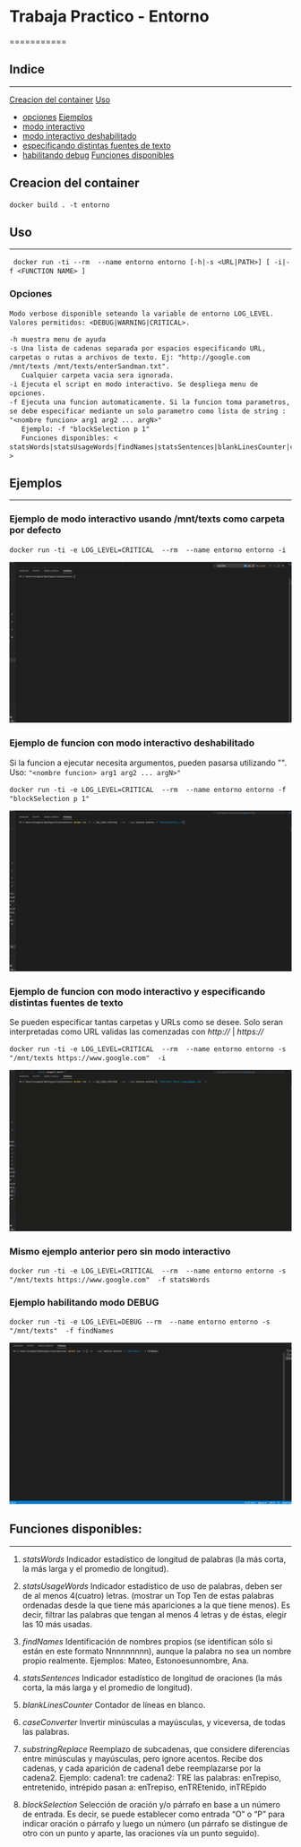 # Trabaja Practico - Entorno
===========
## Indice
---
[Creacion del container](#creacion-del-container)
[Uso](#creacion-del-container)
- [opciones](#opciones)
[Ejemplos](#ejemplos)
- [modo interactivo](#ejemplo-de-modo-interactivo-usando-mnttexts-como-carpeta-por-defecto)
- [modo interactivo deshabilitado](#ejemplo-de-funcion-con-modo-interactivo-deshabilitado)
- [especificando distintas fuentes de texto](#ejemplo-de-funcion-con-modo-interactivo-y-especificando-distintos-fuentes-de-texto)
- [habilitando debug](#ejemplo-habilitando-modo-debug)
[Funciones disponibles](#funciones-disponibles)


## Creacion del container
```
docker build . -t entorno
```

## Uso
---
```
 docker run -ti --rm  --name entorno entorno [-h|-s <URL|PATH>] [ -i|-f <FUNCTION NAME> ]
```

### Opciones
```
Modo verbose disponible seteando la variable de entorno LOG_LEVEL. Valores permitidos: <DEBUG|WARNING|CRITICAL>.
```

```    
-h muestra menu de ayuda
-s Una lista de cadenas separada por espacios especificando URL, carpetas o rutas a archivos de texto. Ej: "http://google.com /mnt/texts /mnt/texts/enterSandman.txt".
   Cualquier carpeta vacia sera ignorada.
-i Ejecuta el script en modo interactivo. Se despliega menu de opciones.
-f Ejecuta una funcion automaticamente. Si la funcion toma parametros, se debe especificar mediante un solo parametro como lista de string : "<nombre funcion> arg1 arg2 ... argN>" 
   Ejemplo: -f "blockSelection p 1"
   Funciones disponibles: < statsWords|statsUsageWords|findNames|statsSentences|blankLinesCounter|caseConverter|substringReplace|blockSelection >
```

## Ejemplos 
---

### Ejemplo de modo interactivo usando /mnt/texts como carpeta por defecto
```
docker run -ti -e LOG_LEVEL=CRITICAL  --rm  --name entorno entorno -i
```

<img src="/images/interactive_default.gif">

### Ejemplo de funcion con modo interactivo deshabilitado
Si la funcion a ejecutar necesita argumentos, pueden pasarsa utilizando "". Uso: `"<nombre funcion> arg1 arg2 ... argN>"`
```
docker run -ti -e LOG_LEVEL=CRITICAL  --rm  --name entorno entorno -f "blockSelection p 1"
```
<img src="/images/noninteractive_default.gif">

### Ejemplo de funcion con modo interactivo y especificando distintas fuentes de texto
Se pueden especificar tantas carpetas y URLs como se desee.
Solo seran interpretadas como URL validas las comenzadas con *http://* | *https://*
```
docker run -ti -e LOG_LEVEL=CRITICAL  --rm  --name entorno entorno -s "/mnt/texts https://www.google.com"  -i
```
<img src="/images/source_example.gif">

### Mismo ejemplo anterior pero sin modo interactivo
```
docker run -ti -e LOG_LEVEL=CRITICAL  --rm  --name entorno entorno -s "/mnt/texts https://www.google.com"  -f statsWords
```

### Ejemplo habilitando modo DEBUG
```
docker run -ti -e LOG_LEVEL=DEBUG --rm  --name entorno entorno -s "/mnt/texts"  -f findNames
```
<img src="/images/debug.gif">

## Funciones disponibles:
---
1. *statsWords*
Indicador estadístico de longitud de palabras (la más corta, la más larga y el
promedio de longitud).

2. *statsUsageWords*
Indicador estadístico de uso de palabras, deben ser de al menos 4(cuatro)
letras. (mostrar un Top Ten de estas palabras ordenadas desde la que tiene
más apariciones a la que tiene menos). Es decir, filtrar las palabras que
tengan al menos 4 letras y de éstas, elegir las 10 más usadas.

3. *findNames*
Identificación de nombres propios (se identifican sólo si están en este formato
Nnnnnnnnn), aunque la palabra no sea un nombre propio realmente.
Ejemplos: Mateo, Estonoesunnombre, Ana.

4. *statsSentences*
Indicador estadístico de longitud de oraciones (la más corta, la más larga y el
promedio de longitud).

5. *blankLinesCounter*
Contador de líneas en blanco.

6. *caseConverter*
Invertir minúsculas a mayúsculas, y viceversa, de todas las palabras.

7. *substringReplace*
Reemplazo de subcadenas, que considere diferencias entre minúsculas y
mayúsculas, pero ignore acentos. Recibe dos cadenas, y cada aparición de
cadena1 debe reemplazarse por la cadena2.
Ejemplo: cadena1: tre cadena2: TRE
las palabras: enTrepiso, entretenido, intrépido
pasan a: enTrepiso, enTREtenido, inTREpido

8. *blockSelection*
Selección de oración y/o párrafo en base a un número de entrada. Es decir,
se puede establecer como entrada “O” o “P” para indicar oración o párrafo y
luego un número (un párrafo se distingue de otro con un punto y aparte, las
oraciones vía un punto seguido).
